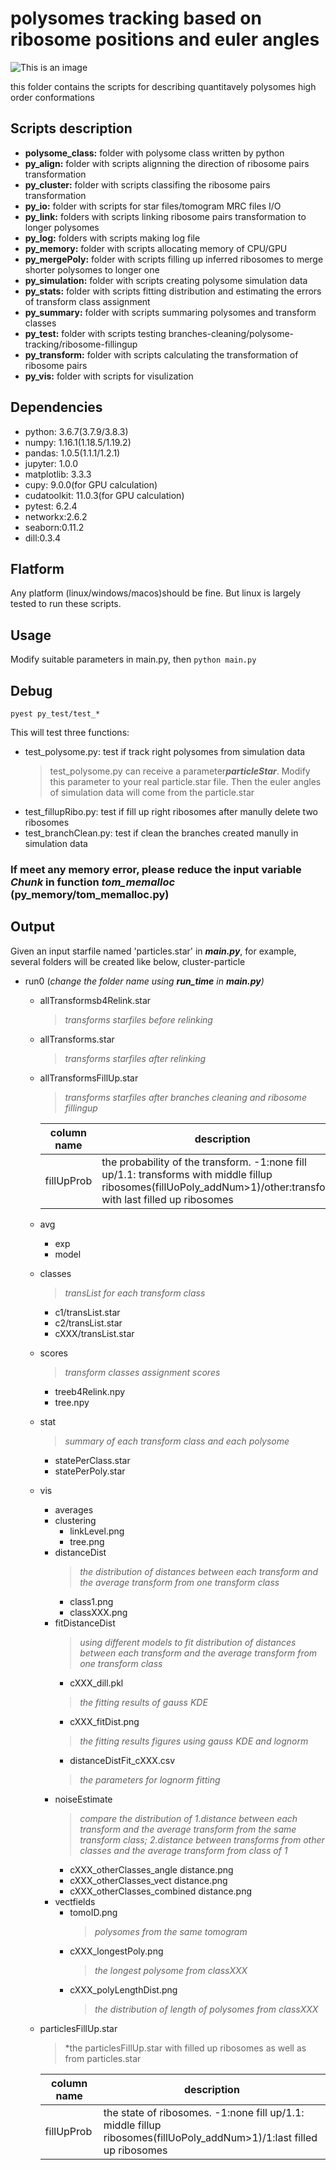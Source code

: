 # polysomes tracking based on ribosome positions and euler angles
![This is an image](https://github.com/werhoog/polysomeTracking/blob/main/image/concept2.PNG)

this folder contains the scripts for describing quantitavely polysomes high order conformations 
## Scripts description
- **polysome_class:** folder with polysome class written by python
- **py_align:** folder with scripts alignning the direction of ribosome pairs transformation
- **py_cluster:** folder with scripts classifing the ribosome pairs transformation
- **py_io:** folder with scripts for star files/tomogram MRC files I/O
- **py_link:** folders with scripts linking ribosome pairs transformation to longer polysomes
- **py_log:** folders with scripts making log file
- **py_memory:** folder with scripts allocating memory of CPU/GPU
- **py_mergePoly:** folder with scripts filling up inferred ribosomes to merge shorter polysomes to longer one
- **py_simulation:** folder with scripts creating polysome simulation data
- **py_stats:** folder with scripts fitting distribution and estimating the errors of transform class assignment
- **py_summary:** folder with scripts summaring polysomes and transform classes
- **py_test:** folder with scripts testing branches-cleaning/polysome-tracking/ribosome-fillingup
- **py_transform:** folder with scripts calculating the transformation of ribosome pairs
- **py_vis:** folder with scripts for visulization
## Dependencies
- python: 3.6.7(3.7.9/3.8.3)
- numpy: 1.16.1(1.18.5/1.19.2)
- pandas: 1.0.5(1.1.1/1.2.1)
- jupyter: 1.0.0
- matplotlib: 3.3.3
- cupy: 9.0.0(for GPU calculation)
- cudatoolkit: 11.0.3(for GPU calculation)
- pytest: 6.2.4
- networkx:2.6.2
- seaborn:0.11.2
- dill:0.3.4
## Flatform
Any platform (linux/windows/macos)should be fine. But linux is largely tested to run these scripts.
## Usage
Modify suitable parameters in main.py, then `python main.py`

## Debug
```
pyest py_test/test_*
```
This will test three functions:
- test_polysome.py: test if track right polysomes from simulation data
  > test_polysome.py can receive a parameter***particleStar***. Modify this parameter to your real particle.star file. Then the euler angles
  > of simulation data will come from the particle.star
- test_fillupRibo.py: test if fill up right ribosomes after manully delete two ribosomes
- test_branchClean.py: test if clean the branches created manully in simulation data

### If meet any memory error, please reduce the input variable ***Chunk*** in function ***tom_memalloc*** **(py_memory/tom_memalloc.py)**
## Output 
Given an input starfile named 'particles.star' in ***main.py***, for example, several folders will be created like below,
cluster-particle
  - run0   (*change the folder name using ***run_time*** in **main.py**)*
    - allTransformsb4Relink.star  
      > *transforms starfiles before relinking*
    - allTransforms.star 
      > *transforms starfiles after relinking*
    - allTransformsFillUp.star 
      > *transforms starfiles after branches cleaning and ribosome fillingup*
      
      | column name | description | 
      | ---- | ---- |
      | fillUpProb | the probability of the transform. -1:none fill up/1.1: transforms with middle fillup ribosomes(fillUoPoly_addNum>1)/other:transforms with last filled up ribosomes | 
    - avg 
      - exp
      - model
    - classes 
      > *transList for each transform class*
      - c1/transList.star
      - c2/transList.star
      - cXXX/transList.star
    - scores 
      > *transform classes assignment scores*
      - treeb4Relink.npy
      - tree.npy
    - stat
      > *summary of each transform class and each polysome*
      - statePerClass.star
      - statePerPoly.star   
    - vis
      - averages
      - clustering
        - linkLevel.png
        - tree.png
      - distanceDist
        > *the distribution of distances between each transform and the average transform from one transform class*
        - class1.png
        - classXXX.png
      - fitDistanceDist
        > *using different models to fit distribution of distances between each transform and the average transform from one transform class*
        - cXXX_dill.pkl 
        > *the fitting results of gauss KDE*
        - cXXX_fitDist.png
        > *the fitting results figures using gauss KDE and lognorm*
        - distanceDistFit_cXXX.csv 
        > *the parameters for lognorm fitting*
      - noiseEstimate
        > *compare the distribution of 1.distance between each transform and the average transform from the same transform class; 2.distance between transforms from other classes and the average transform from class of 1*
        - cXXX_otherClasses_angle distance.png 
        - cXXX_otherClasses_vect distance.png
        - cXXX_otherClasses_combined distance.png
      - vectfields
        - tomoID.png 
          > *polysomes from the same tomogram*
        - cXXX_longestPoly.png
          > *the longest polysome from classXXX*
        - cXXX_polyLengthDist.png
          > *the distribution of length of polysomes from classXXX*
     - particlesFillUp.star
        > *the particlesFillUp.star with filled up ribosomes as well as from particles.star
        
       | column name | description | 
       | ---- | ---- |
       | fillUpProb | the state of ribosomes. -1:none fill up/1.1: middle fillup ribosomes(fillUoPoly_addNum>1)/1:last filled up ribosomes |
       
